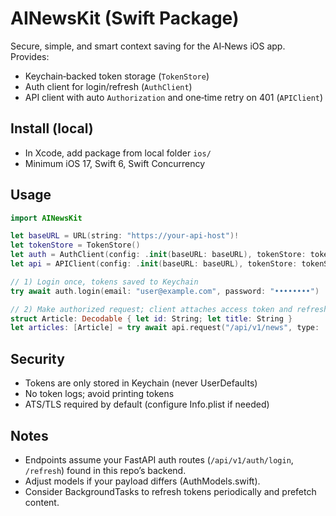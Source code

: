 # AINewsKit (Swift Package)

Secure, simple, and smart context saving for the AI‑News iOS app. Provides:
- Keychain‑backed token storage (`TokenStore`)
- Auth client for login/refresh (`AuthClient`)
- API client with auto `Authorization` and one‑time retry on 401 (`APIClient`)

## Install (local)
- In Xcode, add package from local folder `ios/`
- Minimum iOS 17, Swift 6, Swift Concurrency

## Usage
```swift
import AINewsKit

let baseURL = URL(string: "https://your-api-host")!
let tokenStore = TokenStore()
let auth = AuthClient(config: .init(baseURL: baseURL), tokenStore: tokenStore)
let api = APIClient(config: .init(baseURL: baseURL), tokenStore: tokenStore)

// 1) Login once, tokens saved to Keychain
try await auth.login(email: "user@example.com", password: "••••••••")

// 2) Make authorized request; client attaches access token and refreshes if needed
struct Article: Decodable { let id: String; let title: String }
let articles: [Article] = try await api.request("/api/v1/news", type: [Article].self)
```

## Security
- Tokens are only stored in Keychain (never UserDefaults)
- No token logs; avoid printing tokens
- ATS/TLS required by default (configure Info.plist if needed)

## Notes
- Endpoints assume your FastAPI auth routes (`/api/v1/auth/login`, `/refresh`) found in this repo’s backend.
- Adjust models if your payload differs (AuthModels.swift).
- Consider BackgroundTasks to refresh tokens periodically and prefetch content.
